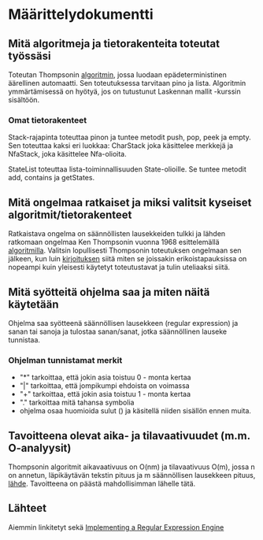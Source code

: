 # Määrittelydokumentti

## Mitä algoritmeja ja tietorakenteita toteutat työssäsi

Toteutan Thompsonin [algoritmin](https://en.wikipedia.org/wiki/Thompson%27s_construction), jossa luodaan epädeterministinen äärellinen automaatti. Sen toteutuksessa tarvitaan pino ja lista. Algoritmin ymmärtämisessä on hyötyä, jos on tutustunut Laskennan mallit -kurssin sisältöön.

### Omat tietorakenteet

Stack-rajapinta toteuttaa pinon ja tuntee metodit push, pop, peek ja empty. Sen toteuttaa kaksi eri luokkaa: CharStack joka käsittelee merkkejä ja NfaStack, joka käsittelee Nfa-olioita.

StateList toteuttaa lista-toiminnallisuuden State-olioille. Se tuntee metodit add, contains ja getStates.

## Mitä ongelmaa ratkaiset ja miksi valitsit kyseiset algoritmit/tietorakenteet

Ratkaistava ongelma on säännöllisten lausekkeiden tulkki ja lähden ratkomaan ongelmaa Ken Thompsonin vuonna 1968 esittelemällä [algoritmilla](https://en.wikipedia.org/wiki/Thompson%27s_construction). Valitsin lopullisesti Thompsonin toteutuksen ongelmaan sen jälkeen, kun luin [kirjoituksen](https://swtch.com/~rsc/regexp/regexp1.html) siitä miten se joissakin erikoistapauksissa on nopeampi kuin yleisesti käytetyt toteutustavat ja tulin uteliaaksi siitä.

## Mitä syötteitä ohjelma saa ja miten näitä käytetään

Ohjelma saa syötteenä säännöllisen lausekkeen (regular expression) ja sanan tai sanoja ja tulostaa sanan/sanat, jotka säännöllinen lauseke tunnistaa.

### Ohjelman tunnistamat merkit
* "*" tarkoittaa, että jokin asia toistuu 0 - monta kertaa
* "|" tarkoittaa, että jompikumpi ehdoista on voimassa
* "+" tarkoittaa, että jokin asia toistuu 1 - monta kertaa
* "." tarkoittaa mitä tahansa symbolia
* ohjelma osaa huomioida sulut () ja käsitellä niiden sisällön ennen muita.

## Tavoitteena olevat aika- ja tilavaativuudet (m.m. O-analyysit)

Thompsonin algoritmit aikavaativuus on O(nm) ja tilavaativuus O(m), jossa n on annetun, läpikäytävän tekstin pituus ja m säännöllisen lausekkeen pituus, [lähde](https://arxiv.org/pdf/cs/0606116.pdf). Tavoitteena on päästä mahdollisimman lähelle tätä.

## Lähteet

Aiemmin linkitetyt sekä
[Implementing a Regular Expression Engine](https://deniskyashif.com/implementing-a-regular-expression-engine/)
